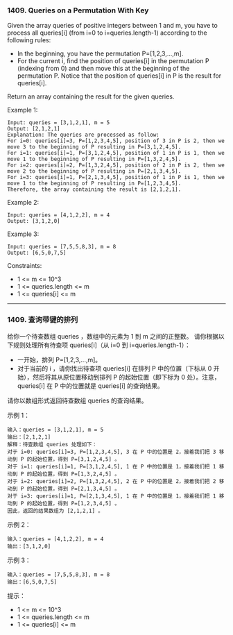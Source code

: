 ### 1409. Queries on a Permutation With Key
Given the array queries of positive integers between 1 and m, you have to process all queries[i] (from i=0 to i=queries.length-1) according to the following rules:

* In the beginning, you have the permutation P=[1,2,3,...,m].
* For the current i, find the position of queries[i] in the permutation P (indexing from 0) and then move this at the beginning of the permutation P. Notice that the position of queries[i] in P is the result for queries[i].

Return an array containing the result for the given queries.



Example 1:

	Input: queries = [3,1,2,1], m = 5
	Output: [2,1,2,1]
	Explanation: The queries are processed as follow:
	For i=0: queries[i]=3, P=[1,2,3,4,5], position of 3 in P is 2, then we move 3 to the beginning of P resulting in P=[3,1,2,4,5].
	For i=1: queries[i]=1, P=[3,1,2,4,5], position of 1 in P is 1, then we move 1 to the beginning of P resulting in P=[1,3,2,4,5].
	For i=2: queries[i]=2, P=[1,3,2,4,5], position of 2 in P is 2, then we move 2 to the beginning of P resulting in P=[2,1,3,4,5].
	For i=3: queries[i]=1, P=[2,1,3,4,5], position of 1 in P is 1, then we move 1 to the beginning of P resulting in P=[1,2,3,4,5].
	Therefore, the array containing the result is [2,1,2,1].

Example 2:

	Input: queries = [4,1,2,2], m = 4
	Output: [3,1,2,0]

Example 3:

	Input: queries = [7,5,5,8,3], m = 8
	Output: [6,5,0,7,5]



Constraints:

* 1 <= m <= 10^3
* 1 <= queries.length <= m
* 1 <= queries[i] <= m

----

### 1409. 查询带键的排列
给你一个待查数组 queries ，数组中的元素为 1 到 m 之间的正整数。 请你根据以下规则处理所有待查项 queries[i]（从 i=0 到 i=queries.length-1）：

* 一开始，排列 P=[1,2,3,...,m]。
* 对于当前的 i ，请你找出待查项 queries[i] 在排列 P 中的位置（下标从 0 开始），然后将其从原位置移动到排列 P 的起始位置（即下标为 0 处）。注意， queries[i] 在 P 中的位置就是 queries[i] 的查询结果。

请你以数组形式返回待查数组  queries 的查询结果。



示例 1：

	输入：queries = [3,1,2,1], m = 5
	输出：[2,1,2,1]
	解释：待查数组 queries 处理如下：
	对于 i=0: queries[i]=3, P=[1,2,3,4,5], 3 在 P 中的位置是 2，接着我们把 3 移动到 P 的起始位置，得到 P=[3,1,2,4,5] 。
	对于 i=1: queries[i]=1, P=[3,1,2,4,5], 1 在 P 中的位置是 1，接着我们把 1 移动到 P 的起始位置，得到 P=[1,3,2,4,5] 。
	对于 i=2: queries[i]=2, P=[1,3,2,4,5], 2 在 P 中的位置是 2，接着我们把 2 移动到 P 的起始位置，得到 P=[2,1,3,4,5] 。
	对于 i=3: queries[i]=1, P=[2,1,3,4,5], 1 在 P 中的位置是 1，接着我们把 1 移动到 P 的起始位置，得到 P=[1,2,3,4,5] 。
	因此，返回的结果数组为 [2,1,2,1] 。

示例 2：

	输入：queries = [4,1,2,2], m = 4
	输出：[3,1,2,0]

示例 3：

	输入：queries = [7,5,5,8,3], m = 8
	输出：[6,5,0,7,5]



提示：

* 1 <= m <= 10^3
* 1 <= queries.length <= m
* 1 <= queries[i] <= m

